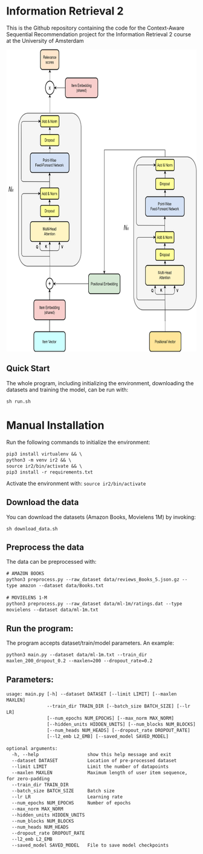 # Information Retrieval 2
This is the Github repository containing the code for the Context-Aware Sequential Recommendation project for the Information Retrieval 2 course at the University of Amsterdam

<img src="model.png" height=800/>

## Quick Start
The whole program, including initializing the environment, downloading the datasets and training the model, can be run with:
```
sh run.sh
```

# Manual Installation
Run the following commands to initialize the environment:
```
pip3 install virtualenv && \
python3 -m venv ir2 && \
source ir2/bin/activate && \
pip3 install -r requirements.txt
```

Activate the environment with: `source ir2/bin/activate`

## Download the data
You can download the datasets (Amazon Books, Movielens 1M) by invoking:
```
sh download_data.sh
```

## Preprocess the data
The data can be preprocessed with:

```
# AMAZON BOOKS
python3 preprocess.py --raw_dataset data/reviews_Books_5.json.gz --type amazon --dataset data/Books.txt

# MOVIELENS 1-M
python3 preprocess.py --raw_dataset data/ml-1m/ratings.dat --type movielens --dataset data/ml-1m.txt

```

## Run the program:
The program accepts dataset/train/model parameters. An example:
```
python3 main.py --dataset data/ml-1m.txt --train_dir maxlen_200_dropout_0.2 --maxlen=200 --dropout_rate=0.2
```

## Parameters:
```
usage: main.py [-h] --dataset DATASET [--limit LIMIT] [--maxlen MAXLEN]
               --train_dir TRAIN_DIR [--batch_size BATCH_SIZE] [--lr LR]
               [--num_epochs NUM_EPOCHS] [--max_norm MAX_NORM]
               [--hidden_units HIDDEN_UNITS] [--num_blocks NUM_BLOCKS]
               [--num_heads NUM_HEADS] [--dropout_rate DROPOUT_RATE]
               [--l2_emb L2_EMB] [--saved_model SAVED_MODEL]

optional arguments:
  -h, --help                  show this help message and exit
  --dataset DATASET           Location of pre-processed dataset
  --limit LIMIT               Limit the number of datapoints
  --maxlen MAXLEN             Maximum length of user item sequence, for zero-padding
  --train_dir TRAIN_DIR
  --batch_size BATCH_SIZE     Batch size
  --lr LR                     Learning rate
  --num_epochs NUM_EPOCHS     Number of epochs
  --max_norm MAX_NORM
  --hidden_units HIDDEN_UNITS
  --num_blocks NUM_BLOCKS
  --num_heads NUM_HEADS
  --dropout_rate DROPOUT_RATE
  --l2_emb L2_EMB
  --saved_model SAVED_MODEL   File to save model checkpoints
  ```
